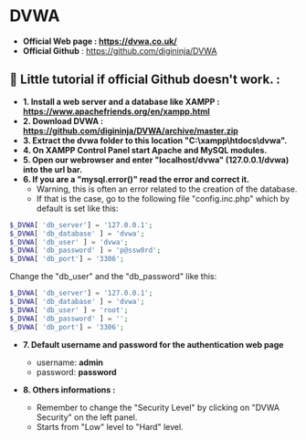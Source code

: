 # DVWA

* **Official Web page : https://dvwa.co.uk/**
* **Official Github** : https://github.com/digininja/DVWA

## 📢 Little tutorial if official Github doesn't work. :

* **1. Install a web server and a database like XAMPP : https://www.apachefriends.org/en/xampp.html**
* **2. Download DVWA : https://github.com/digininja/DVWA/archive/master.zip**
* **3. Extract the dvwa folder to this location "C:\xampp\htdocs\dvwa\".**
* **4. On XAMPP Control Panel start Apache and MySQL modules.**
* **5. Open our webrowser and enter "localhost/dvwa" (127.0.0.1/dvwa) into the url bar.**
* **6. If you are a "mysql.error()" read the error and correct it.** 
  * Warning, this is often an error related to the creation of the database.
  * If that is the case, go to the following file "config.inc.php" which by default is set like this:
```php
$_DVWA[ 'db_server'] = '127.0.0.1';
$_DVWA[ 'db_database' ] = 'dvwa';
$_DVWA[ 'db_user' ] = 'dvwa';
$_DVWA[ 'db_password' ] = 'p@ssw0rd';
$_DVWA[ 'db_port'] = '3306';
```
Change the "db_user" and the "db_password" like this:
```php
$_DVWA[ 'db_server'] = '127.0.0.1';
$_DVWA[ 'db_database' ] = 'dvwa';
$_DVWA[ 'db_user' ] = 'root';
$_DVWA[ 'db_password' ] = '';
$_DVWA[ 'db_port'] = '3306';
```
* **7. Default username and password for the authentication web page**    
  * username: **admin**
  * password: **password**
 
* **8. Others informations :**    
  * Remember to change the "Security Level" by clicking on "DVWA Security" on the left panel.
  * Starts from "Low" level to "Hard" level.
